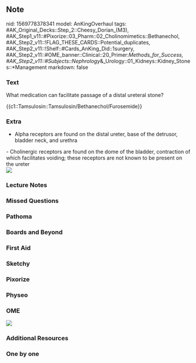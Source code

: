## Note
nid: 1569778378341
model: AnKingOverhaul
tags: #AK_Original_Decks::Step_2::Cheesy_Dorian_(M3), #AK_Step1_v11::#Pixorize::03_Pharm::02_Cholinomimetics::Bethanechol, #AK_Step2_v11::!FLAG_THESE_CARDS::Potential_duplicates, #AK_Step2_v11::!Shelf::#Cards_AnKing_Did::1surgery, #AK_Step2_v11::#OME_banner::Clinical::20_Primer:_Methods_for_Success, #AK_Step2_v11::#Subjects::Nephrology_&_Urology::01_Kidneys::Kidney_Stones::*Management
markdown: false

### Text
What medication can facilitate passage of a distal ureteral stone?
<div>
  {{c1::Tamsulosin::Tamsulosin/Bethanechol/Furosemide}}
</div>

### Extra
- Alpha receptors are found on the distal ureter, base of the
detrusor, bladder neck, and urethra
<div>
  - Cholinergic receptors are found on the dome of the bladder,
  contraction of which facilitates voiding; these receptors are not
  known to be present on the ureter
</div>
<div><img src="Screenshot%209_29_2019%201_36_03%20PM.png"></div>

### Lecture Notes


### Missed Questions


### Pathoma


### Boards and Beyond


### First Aid


### Sketchy


### Pixorize


### Physeo


### OME
<div class="ome-widget">
  <a href="https://onlinemeded.org/spa/surgery?ref=anki"><img src=
  "_OME_AnkiFlashcards_Topic_1.png"></a>
</div>

### Additional Resources


### One by one

